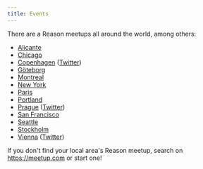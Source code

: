 ```yaml
---
title: Events
---
```


There are a Reason meetups all around the world, among others:

- [Alicante](https://www.meetup.com/Alicante-Frontend/events/256373865/)
- [Chicago](https://www.meetup.com/Chicago-ReasonML/)
- [Copenhagen](https://www.meetup.com/ReasonML-CPH) ([Twitter](https://twitter.com/ReasonMLCPH))
- [Göteborg](https://www.meetup.com/got-lambda/)
- [Montreal](https://www.meetup.com/ReasonMTL/)
- [New York](https://twitter.com/nycreasonml)
- [Paris](https://www.meetup.com/ReasonML-Paris/)
- [Portland](https://twitter.com/ReasonPDX)
- [Prague](https://www.meetup.com/Reason-Prague/) ([Twitter](https://twitter.com/ReasonPrague))
- [San Francisco](https://www.meetup.com/sv-ocaml/)
- [Seattle](https://www.meetup.com/Seattle-ReasonML-OCaml-Meetup/)
- [Stockholm](https://www.meetup.com/ReasonSTHLM/)
- [Vienna](https://www.meetup.com/Reason-Vienna/) ([Twitter](https://twitter.com/reasonvienna))

If you don't find your local area's Reason meetup, search on https://meetup.com or start one!
